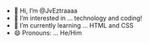 - 👋 Hi, I’m @JvEztraaaa
- 👀 I’m interested in ... technology and coding!
- 🌱 I’m currently learning ... HTML and CSS
- 😄 Pronouns: ... He/Him

<!---
JvEztraaaa/JvEztraaaa is a ✨ special ✨ repository because its `README.md` (this file) appears on your GitHub profile.
You can click the Preview link to take a look at your changes.
--->
